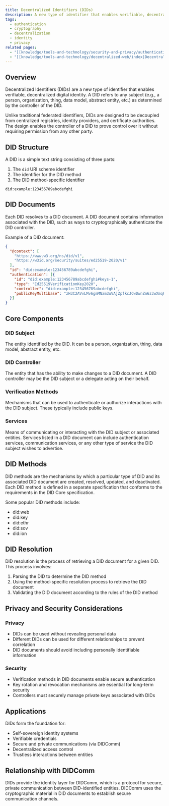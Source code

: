 ```yaml
---
title: Decentralized Identifiers (DIDs)
description: A new type of identifier that enables verifiable, decentralized digital identity
tags:
  - authentication
  - cryptography
  - decentralization
  - identity
  - privacy
related pages:
  - "[[knowledge/tools-and-technology/security-and-privacy/authentication/didcomm|DIDComm]]"
  - "[[knowledge/tools-and-technology/decentralized-web/index|Decentralized Web]]"
---
```


## Overview

Decentralized Identifiers (DIDs) are a new type of identifier that enables verifiable, decentralized digital identity. A DID refers to any subject (e.g., a person, organization, thing, data model, abstract entity, etc.) as determined by the controller of the DID.

Unlike traditional federated identifiers, DIDs are designed to be decoupled from centralized registries, identity providers, and certificate authorities. The design enables the controller of a DID to prove control over it without requiring permission from any other party.

## DID Structure

A DID is a simple text string consisting of three parts:

1. The `did` URI scheme identifier
2. The identifier for the DID method
3. The DID method-specific identifier

``` texte
did:example:123456789abcdefghi
```

## DID Documents

Each DID resolves to a DID document. A DID document contains information associated with the DID, such as ways to cryptographically authenticate the DID controller.

Example of a DID document:

```json
{
  "@context": [
    "https://www.w3.org/ns/did/v1",
    "https://w3id.org/security/suites/ed25519-2020/v1"
  ],
  "id": "did:example:123456789abcdefghi",
  "authentication": [{
    "id": "did:example:123456789abcdefghi#keys-1",
    "type": "Ed25519VerificationKey2020",
    "controller": "did:example:123456789abcdefghi",
    "publicKeyMultibase": "zH3C2AVvLMv6gmMNam3uVAjZpfkcJCwDwnZn6z3wXmqPV"
  }]
}
```

## Core Components

### DID Subject

The entity identified by the DID. It can be a person, organization, thing, data model, abstract entity, etc.

### DID Controller

The entity that has the ability to make changes to a DID document. A DID controller may be the DID subject or a delegate acting on their behalf.

### Verification Methods

Mechanisms that can be used to authenticate or authorize interactions with the DID subject. These typically include public keys.

### Services

Means of communicating or interacting with the DID subject or associated entities. Services listed in a DID document can include authentication services, communication services, or any other type of service the DID subject wishes to advertise.

## DID Methods

DID methods are the mechanisms by which a particular type of DID and its associated DID document are created, resolved, updated, and deactivated. Each DID method is defined in a separate specification that conforms to the requirements in the DID Core specification.

Some popular DID methods include:

- did:web
- did:key
- did:ethr
- did:sov
- did:ion

## DID Resolution

DID resolution is the process of retrieving a DID document for a given DID. This process involves:

1. Parsing the DID to determine the DID method
2. Using the method-specific resolution process to retrieve the DID document
3. Validating the DID document according to the rules of the DID method

## Privacy and Security Considerations

### Privacy

- DIDs can be used without revealing personal data
- Different DIDs can be used for different relationships to prevent correlation
- DID documents should avoid including personally identifiable information

### Security

- Verification methods in DID documents enable secure authentication
- Key rotation and revocation mechanisms are essential for long-term security
- Controllers must securely manage private keys associated with DIDs

## Applications

DIDs form the foundation for:

- Self-sovereign identity systems
- Verifiable credentials
- Secure and private communications (via DIDComm)
- Decentralized access control
- Trustless interactions between entities

## Relationship with DIDComm

DIDs provide the identity layer for DIDComm, which is a protocol for secure, private communication between DID-identified entities. DIDComm uses the cryptographic material in DID documents to establish secure communication channels.
